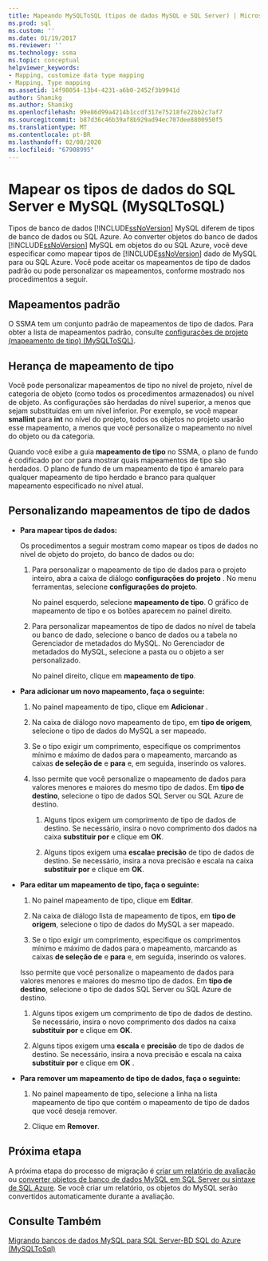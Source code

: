 ```yaml
---
title: Mapeando MySQLToSQL (tipos de dados MySQL e SQL Server) | Microsoft Docs
ms.prod: sql
ms.custom: ''
ms.date: 01/19/2017
ms.reviewer: ''
ms.technology: ssma
ms.topic: conceptual
helpviewer_keywords:
- Mapping, customize data type mapping
- Mapping, Type mapping
ms.assetid: 14f98054-13b4-4231-a6b0-2452f3b9941d
author: Shamikg
ms.author: Shamikg
ms.openlocfilehash: 99e86d99a4214b1ccdf317e75218fe22bb2c7af7
ms.sourcegitcommit: b87d36c46b39af8b929ad94ec707dee8800950f5
ms.translationtype: MT
ms.contentlocale: pt-BR
ms.lasthandoff: 02/08/2020
ms.locfileid: "67908995"
---
```

# <a name="mapping-mysql-and-sql-server-data-types-mysqltosql"></a>Mapear os tipos de dados do SQL Server e MySQL (MySQLToSQL)
Tipos de banco de dados [!INCLUDE[ssNoVersion](../../includes/ssnoversion-md.md)] MySQL diferem de tipos de banco de dados ou SQL Azure. Ao converter objetos do banco de dados [!INCLUDE[ssNoVersion](../../includes/ssnoversion-md.md)] MySQL em objetos do ou SQL Azure, você deve especificar como mapear tipos de [!INCLUDE[ssNoVersion](../../includes/ssnoversion-md.md)] dado de MySQL para ou SQL Azure. Você pode aceitar os mapeamentos de tipo de dados padrão ou pode personalizar os mapeamentos, conforme mostrado nos procedimentos a seguir.  
  
## <a name="default-mappings"></a>Mapeamentos padrão  
O SSMA tem um conjunto padrão de mapeamentos de tipo de dados. Para obter a lista de mapeamentos padrão, consulte [configurações de projeto &#40;mapeamento de tipo&#41; &#40;MySQLToSQL&#41;](../../ssma/mysql/project-settings-type-mapping-mysqltosql.md).  
  
## <a name="type-mapping-inheritance"></a>Herança de mapeamento de tipo  
Você pode personalizar mapeamentos de tipo no nível de projeto, nível de categoria de objeto (como todos os procedimentos armazenados) ou nível de objeto. As configurações são herdadas do nível superior, a menos que sejam substituídas em um nível inferior. Por exemplo, se você mapear **smallint** para **int** no nível do projeto, todos os objetos no projeto usarão esse mapeamento, a menos que você personalize o mapeamento no nível do objeto ou da categoria.  
  
Quando você exibe a guia **mapeamento de tipo** no SSMA, o plano de fundo é codificado por cor para mostrar quais mapeamentos de tipo são herdados. O plano de fundo de um mapeamento de tipo é amarelo para qualquer mapeamento de tipo herdado e branco para qualquer mapeamento especificado no nível atual.  
  
## <a name="customizing-data-type-mappings"></a>Personalizando mapeamentos de tipo de dados  
  
-   **Para mapear tipos de dados:**  
  
    Os procedimentos a seguir mostram como mapear os tipos de dados no nível de objeto do projeto, do banco de dados ou do:  
  
    1.  Para personalizar o mapeamento de tipo de dados para o projeto inteiro, abra a caixa de diálogo **configurações do projeto** . No menu ferramentas, selecione **configurações do projeto**.  
  
        No painel esquerdo, selecione **mapeamento de tipo**. O gráfico de mapeamento de tipo e os botões aparecem no painel direito.  
  
    2.  Para personalizar mapeamentos de tipo de dados no nível de tabela ou banco de dado, selecione o banco de dados ou a tabela no Gerenciador de metadados do MySQL. No Gerenciador de metadados do MySQL, selecione a pasta ou o objeto a ser personalizado.  
  
        No painel direito, clique em **mapeamento de tipo**.  
  
-   **Para adicionar um novo mapeamento, faça o seguinte:**  
  
    1.  No painel mapeamento de tipo, clique em **Adicionar** .  
  
    2.  Na caixa de diálogo novo mapeamento de tipo, em **tipo de origem**, selecione o tipo de dados do MySQL a ser mapeado.  
  
    3.  Se o tipo exigir um comprimento, especifique os comprimentos mínimo e máximo de dados para o mapeamento, marcando as caixas **de seleção de** e **para** e, em seguida, inserindo os valores.  
  
    4.  Isso permite que você personalize o mapeamento de dados para valores menores e maiores do mesmo tipo de dados. Em **tipo de destino**, selecione o tipo de dados SQL Server ou SQL Azure de destino.  
  
        1.  Alguns tipos exigem um comprimento de tipo de dados de destino. Se necessário, insira o novo comprimento dos dados na caixa **substituir por** e clique em **OK**.  
  
        2.  Alguns tipos exigem uma **escala**e **precisão** de tipo de dados de destino. Se necessário, insira a nova precisão e escala na caixa **substituir por** e clique em **OK**.  
  
-   **Para editar um mapeamento de tipo, faça o seguinte:**  
  
    1.  No painel mapeamento de tipo, clique em **Editar**.  
  
    2.  Na caixa de diálogo lista de mapeamento de tipos, em **tipo de origem**, selecione o tipo de dados do MySQL a ser mapeado.  
  
    3.  Se o tipo exigir um comprimento, especifique os comprimentos mínimo e máximo de dados para o mapeamento, marcando as caixas **de seleção de** e **para** e, em seguida, inserindo os valores.  
  
    Isso permite que você personalize o mapeamento de dados para valores menores e maiores do mesmo tipo de dados. Em **tipo de destino**, selecione o tipo de dados SQL Server ou SQL Azure de destino.  
  
    1.  Alguns tipos exigem um comprimento de tipo de dados de destino. Se necessário, insira o novo comprimento dos dados na caixa **substituir por** e clique em **OK**.  
  
    2.  Alguns tipos exigem uma **escala** e **precisão** de tipo de dados de destino. Se necessário, insira a nova precisão e escala na caixa **substituir por** e clique em **OK** .  
  
-   **Para remover um mapeamento de tipo de dados, faça o seguinte:**  
  
    1.  No painel mapeamento de tipo, selecione a linha na lista mapeamento de tipo que contém o mapeamento de tipo de dados que você deseja remover.  
  
    2.  Clique em **Remover**.  
  
## <a name="next-step"></a>Próxima etapa  
A próxima etapa do processo de migração é [criar um relatório de avaliação](assessing-mysql-databases-for-conversion-mysqltosql.md) ou [converter objetos de banco de dados MySQL em SQL Server ou sintaxe de SQL Azure](converting-mysql-databases-mysqltosql.md). Se você criar um relatório, os objetos do MySQL serão convertidos automaticamente durante a avaliação.  
  
## <a name="see-also"></a>Consulte Também  
[Migrando bancos de dados MySQL para SQL Server-BD SQL do Azure &#40;MySQLToSql&#41;](../../ssma/mysql/migrating-mysql-databases-to-sql-server-azure-sql-db-mysqltosql.md)  
  
